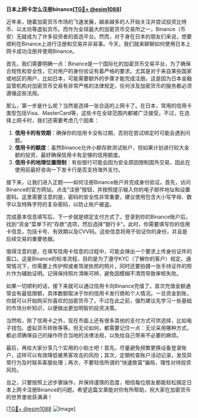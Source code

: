 **日本上网卡怎么注册binance[[TG💪+ @esim1088](https://t.me/s/esim1088)]**

近年来，随着加密货币市场的飞速发展，越来越多的人开始关注并尝试投资比特币、以太坊等虚拟货币。而作为全球最大的加密货币交易所之一，Binance（币安）无疑成为了许多投资者的首选平台。然而，对于身在日本的朋友们来说，想要顺利在Binance上进行注册和交易并非易事。今天，我们就来聊聊如何使用日本上网卡成功注册并使用Binance。

首先，我们需要明确一点：Binance是一个国际化的加密货币交易平台，为了确保合规性和安全性，它对用户的身份验证有着严格的要求。尤其是对于来自某些国家或地区的用户，比如日本，可能需要额外的步骤才能完成注册。这是因为日本金融监管机构对加密货币交易有非常严格的法律规定，任何涉及加密货币的服务都必须遵循这些法规。

那么，第一步是什么呢？当然是选择一张合适的上网卡了。在日本，常用的信用卡类型包括Visa、MasterCard等，这些卡在全球范围内都被广泛接受。不过，在选择上网卡时，我们还需要考虑几个因素：

1. **信用卡的有效期**：确保你的信用卡没有过期，否则在尝试绑定时可能会遇到问题。
2. **信用卡的额度**：虽然Binance允许小额存款测试账户，但如果计划进行较大金额的投资，最好确保信用卡有足够的信用额度。
3. **信用卡的地理位置限制**：有些银行可能会因为安全原因限制国外交易，因此在使用前最好咨询一下发卡行是否支持海外支付。

接下来，让我们进入正题——如何注册Binance账户并完成身份验证。首先，访问Binance的官方网站，点击“注册”按钮，并按照提示输入你的电子邮件地址和设置密码。这里需要注意的是，密码的安全性非常重要，建议使用包含大小写字母、数字以及特殊字符的复杂密码，以防止账户被盗。

完成基本信息填写后，下一步就是绑定支付方式了。登录到你的Binance账户后，找到“资金”菜单下的“存款”选项，然后选择“银行卡”。此时，你需要填写你的信用卡信息，包括卡号、有效期以及CVV码。这些信息将用于验证你的身份，并且是后续交易的重要依据。

值得注意的是，在填写信用卡信息的过程中，可能会弹出一个要求上传身份证件的窗口。这是Binance的标准流程，目的是为了遵守KYC（了解你的客户）规定。通常情况下，你需要上传护照或者驾驶执照的照片，同时还要拍摄一张手持证件的照片作为辅助证明。记得保持照片清晰可辨，避免因模糊不清而导致审核失败。

如果一切顺利的话，接下来就可以通过信用卡向Binance充值了。首次充值金额通常会有最低限额，具体数额取决于你的信用卡发行商和个人情况。一旦资金到账，你就可以开始购买你喜欢的加密货币了。不过在此之前，强烈建议先学习一些基础的市场分析知识，以便做出更加明智的投资决策。

当然啦，除了信用卡之外，现在市面上还有很多其他的支付方式可供选择，比如电子钱包、虚拟货币转账等等。但无论如何，都需要记住一点：无论采用哪种方式，都必须确保自己的操作符合当地的法律法规，以免给自己带来不必要的麻烦。

最后，再给大家分享几个实用的小贴士吧！首先，尽量避免频繁更换设备登录账户，这样可以有效降低被黑客攻击的风险；其次，定期检查账户活动记录，发现异常行为及时联系客服处理；再次，不要轻信所谓的“快速致富”骗局，理性对待投资风险。

总之，只要按照上述步骤操作，并保持谨慎的态度，相信每位朋友都能轻松搞定日本上网卡注册Binance的问题。希望这篇文章能对你有所帮助，祝大家在加密货币的世界里收获满满！

[[TG💪+ @esim1088](https://t.me/s/esim1088) ![Image](https://i.postimg.cc/4NQfJmqS/Snipaste-2025-05-13-00-14-12.png)]